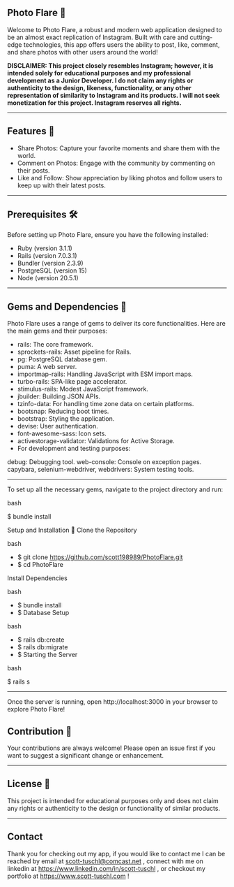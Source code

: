 ## Photo Flare 📸

Welcome to Photo Flare, a robust and modern web application designed to be an almost exact replication of Instagram. Built with care and cutting-edge technologies, this app offers users the ability to post, like, comment, and share photos with other users around the world!

**DISCLAIMER: This project closely resembles Instagram; however, it is intended solely for educational purposes and my professional development as a Junior Developer. I do not claim any rights or authenticity to the design, likeness, functionality, or any other representation of similarity to Instagram and its products. I will not seek monetization for this project. Instagram reserves all rights.**

---

## Features 🌟

- Share Photos: Capture your favorite moments and share them with the world.
- Comment on Photos: Engage with the community by commenting on their posts.
- Like and Follow: Show appreciation by liking photos and follow users to keep up with their latest posts.

---

## Prerequisites 🛠
Before setting up Photo Flare, ensure you have the following installed:

- Ruby (version 3.1.1)
- Rails (version 7.0.3.1)
- Bundler (version 2.3.9)
- PostgreSQL (version 15)
- Node (version 20.5.1)

---

## Gems and Dependencies 💎
Photo Flare uses a range of gems to deliver its core functionalities. Here are the main gems and their purposes:

- rails: The core framework.
- sprockets-rails: Asset pipeline for Rails.
- pg: PostgreSQL database gem.
- puma: A web server.
- importmap-rails: Handling JavaScript with ESM import maps.
- turbo-rails: SPA-like page accelerator.
- stimulus-rails: Modest JavaScript framework.
- jbuilder: Building JSON APIs.
- tzinfo-data: For handling time zone data on certain platforms.
- bootsnap: Reducing boot times.
- bootstrap: Styling the application.
- devise: User authentication.
- font-awesome-sass: Icon sets.
- activestorage-validator: Validations for Active Storage.
- For development and testing purposes:

debug: Debugging tool.
web-console: Console on exception pages.
capybara, selenium-webdriver, webdrivers: System testing tools.

---

To set up all the necessary gems, navigate to the project directory and run:

bash

$ bundle install

Setup and Installation 🚀
Clone the Repository

bash
 
- $ git clone https://github.com/scott198989/PhotoFlare.git
- $ cd PhotoFlare

Install Dependencies

bash

- $ bundle install
- $ Database Setup

bash

- $ rails db:create
- $ rails db:migrate
- $ Starting the Server

bash

$ rails s

---

Once the server is running, open http://localhost:3000 in your browser to explore Photo Flare!

## Contribution 🤝

Your contributions are always welcome! Please open an issue first if you want to suggest a significant change or enhancement.

---

## License 📄

This project is intended for educational purposes only and does not claim any rights or authenticity to the design or functionality of similar products.

---

## Contact 

Thank you for checking out my app, if you would like to contact me I can be reached by email at scott-tuschl@comcast.net , connect with me on linkedin at https://www.linkedin.com/in/scott-tuschl , or checkout my portfolio at https://www.scott-tuschl.com  !
